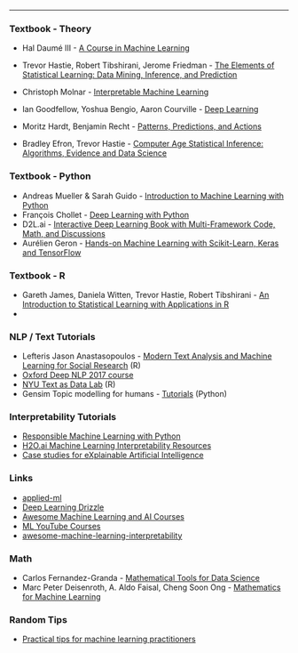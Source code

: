 

---

### Textbook - Theory

- Hal Daumé III - [A Course in Machine Learning](http://ciml.info/)
- Trevor Hastie, Robert Tibshirani, Jerome Friedman - [The Elements of Statistical Learning: Data Mining, Inference, and Prediction](https://web.stanford.edu/~hastie/ElemStatLearn/)

- Christoph Molnar - [Interpretable Machine Learning](https://christophm.github.io/interpretable-ml-book/)
- Ian Goodfellow, Yoshua Bengio, Aaron Courville - [Deep Learning](https://www.deeplearningbook.org/front_matter.pdf)
- Moritz Hardt, Benjamin Recht - [Patterns, Predictions, and Actions](https://mlstory.org/)
- Bradley Efron, Trevor Hastie - [Computer Age Statistical Inference: Algorithms, Evidence and Data Science](https://web.stanford.edu/~hastie/CASI/index.html)

### Textbook - Python

- Andreas Mueller & Sarah Guido - [Introduction to Machine Learning with Python](https://github.com/amueller/introduction_to_ml_with_python)
- François Chollet - [Deep Learning with Python](https://github.com/fchollet/deep-learning-with-python-notebooks)
- D2L.ai - [Interactive Deep Learning Book with Multi-Framework Code, Math, and Discussions](https://github.com/d2l-ai/d2l-en)
- Aurélien Geron - [Hands-on Machine Learning with Scikit-Learn, Keras and TensorFlow](https://github.com/ageron/handson-ml2)

### Textbook - R

- Gareth James, Daniela Witten, Trevor Hastie, Robert Tibshirani - [An Introduction to Statistical Learning with Applications in R](https://www.statlearning.com/) 
- 

### NLP / Text Tutorials

- Lefteris Jason Anastasopoulos - [Modern Text Analysis and Machine Learning for Social Research](https://github.com/ljanastas/UGA_POLS-8500-Machine-Learning-Text-Analysis) (R)
- [Oxford Deep NLP 2017 course](https://github.com/oxford-cs-deepnlp-2017/lectures)
- [NYU Text as Data Lab](https://github.com/leslie-huang/TextasDataLabSpring2020) (R)
- Gensim Topic modelling for humans - [Tutorials](https://radimrehurek.com/gensim/auto_examples/index.html) (Python)

### Interpretability Tutorials

- [Responsible Machine Learning with Python](https://github.com/jphall663/interpretable_machine_learning_with_python)
- [H2O.ai Machine Learning Interpretability Resources](https://github.com/h2oai/mli-resources)
- [Case studies for eXplainable Artificial Intelligence](https://github.com/pbiecek/xai_stories)

### Links

- [applied-ml](https://github.com/eugeneyan/applied-ml)
- [Deep Learning Drizzle](https://github.com/kmario23/deep-learning-drizzle#hibiscus-natural-language-processing-cherry_blossom-sparkling_heart) 
- [Awesome Machine Learning and AI Courses](https://github.com/luspr/awesome-ml-courses)
- [ML YouTube Courses](https://github.com/dair-ai/ML-YouTube-Courses)
- [awesome-machine-learning-interpretability](https://github.com/jphall663/awesome-machine-learning-interpretability)

### Math

- Carlos Fernandez-Granda - [Mathematical Tools for Data Science](https://cds.nyu.edu/math-tools/)
- Marc Peter Deisenroth, A. Aldo Faisal, Cheng Soon Ong - [Mathematics for Machine Learning](https://mml-book.github.io/)

### Random Tips

- [Practical tips for machine learning practitioners](https://homes.cs.washington.edu/~pedrod/papers/cacm12.pdf)

